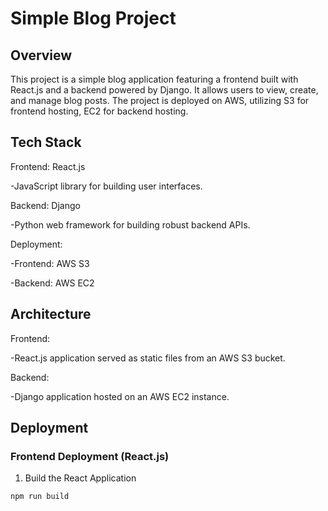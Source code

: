 # Simple Blog Project

## Overview

This project is a simple blog application featuring a frontend built with React.js and a backend powered by Django. It allows users to view, create, and manage blog posts. The project is deployed on AWS, utilizing S3 for frontend hosting, EC2 for backend hosting.

## Tech Stack

Frontend: React.js 

-JavaScript library for building user interfaces.

Backend: Django 

-Python web framework for building robust backend APIs.

Deployment: 

-Frontend: AWS S3 

-Backend: AWS EC2

## Architecture

Frontend: 

-React.js application served as static files from an AWS S3 bucket.

Backend:

-Django application hosted on an AWS EC2 instance.

## Deployment

### Frontend Deployment (React.js)

1. Build the React Application

`npm run build`

